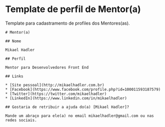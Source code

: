 # Template de perfil de Mentor(a)

Template para cadastramento de profiles dos Mentores(as).

```
# Mentor(a)

## Nome

Mikael Hadler

## Perfil

Mentor para Desenvolvedores Front End

## Links

* [Site pessoal](http://mikaelhadler.com.br)
* [Facebook](https://www.facebook.com/profile.php?id=100011593187579)
* [Twitter](https://twitter.com/mikaelhadler)
* [LinkedIn](https://www.linkedin.com/in/mikaelhadler)

## Gostaria de retribuir a ajuda do(a) [Mikael Hadler]?

Mande um abraço para ele(a) no email mikaelhadler@gmail.com ou nas redes sociais.
```
